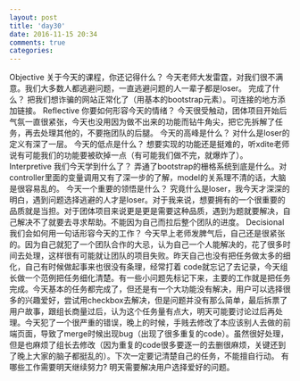 ```yaml
---
layout: post
title: 'day30'
date: 2016-11-15 20:34
comments: true
categories: 
---
```

Objective
关于今天的课程，你还记得什么？
今天老师大发雷霆，对我们很不满意。我们大多数人都逃避问题，一直逃避问题的人一辈子都是loser。
完成了什么？
把我们想诈骗的网站正常化了（用基本的bootstrap元素）。可连接的地方添加链接。
Reflective
你要如何形容今天的情绪？
今天很受触动，团体项目开始后气氛一直很紧张，今天也没用因为做不出来的功能而钻牛角尖，把它先拆解了任务，再去处理其他的，不要拖团队的后腿。
今天的高峰是什么？
对什么是loser的定义有深了一层。
今天的低点是什么？
想要实现的功能还是挺难的，听xdite老师说有可能我们的功能要被砍掉一点（有可能我们做不完，就爆炸了）。
Interpretive
我们今天学到什么了？
弄通了bootstrap的栅格系统到底是什么。对controller里面的变量调用又有了深一步的了解，model的关系理不清的话，大脑是很容易乱的。
今天一个重要的领悟是什么？
究竟什么是loser，我今天才深深的明白，遇到问题选择逃避的人才是loser。对于我来说，想要拥有的一个很重要的品质就是当担。对于团体项目来说更是更是需要这种品质，遇到为题就要解决，自己解决不了就要去寻求帮助。不能因为自己而拉后整个团队的进度。
Decisional
我们会如何用一句话形容今天的工作？
今天早上老师发脾气后，自己还是很紧张的。因为自己就犯了一个团队合作的大忌，认为自己一个人能解决的，花了很多时间去处理，这样很有可能就让团队的项目失败。昨天自己也没有把任务做太多的细化，自己有时候做起事来也很没有条理，经常打着
code就忘记了去记录，今天组长做一个范例把任务细化清楚。有一些小问题先标记下来，主要的工作就是把任务完成。今天基本的任务都完成了，但还是有一个大功能没有解决，用户可以选择很多的兴趣爱好，尝试用checkbox去解决，但是问题并没有那么简单，最后拆票了用户故事，跟组长商量过后，认为这个任务量有点大，明天可能要讨论过后再处理。今天犯了一个很严重的错误，晚上的时候，手贱去修改了本应该别人去做的前端页面，导致了merge时候出现bug（出现了很多重复的code）。虽然很好处理，但是也麻烦了组长去修改（因为重复的code很多要逐一的去删很麻烦，关键还到了晚上大家的脑子都挺乱的）。下次一定要记清楚自己的任务，不能擅自行动。
有哪些工作需要明天继续努力?
明天需要解决用户选择爱好的问题。
